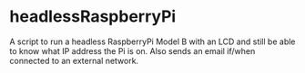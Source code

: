 # headlessRaspberryPi
A script to run a headless RaspberryPi Model B with an LCD and still be able to know what IP address the Pi is on. Also sends an email if/when connected to an external network.
